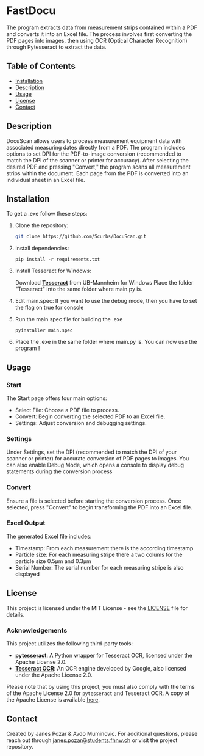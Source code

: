 # FastDocu

The program extracts data from measurement strips contained within a PDF and converts it into an Excel file. The process involves first converting the PDF pages into images, then using OCR (Optical Character Recognition) through Pytesseract to extract the data.

## Table of Contents

- [Installation](#installation)
- [Description](#description)
- [Usage](#usage)
- [License](#license)
- [Contact](#contact)

## Description
DocuScan allows users to process measurement equipment data with associated measuring dates directly from a PDF. The program includes options to set DPI for the PDF-to-image conversion (recommended to match the DPI of the scanner or printer for accuracy). After selecting the desired PDF and pressing "Convert," the program scans all measurement strips within the document.
Each page from the PDF is converted into an individual sheet in an Excel file.
## Installation

To get a .exe follow these steps:

1. Clone the repository:
   ```bash
   git clone https://github.com/Scurbs/DocuScan.git

2. Install dependencies:
   ```
   pip install -r requirements.txt
   ```
3. Install Tesseract for Windows:

   Download **[Tesseract](https://github.com/UB-Mannheim/tesseract)** from UB-Mannheim for Windows
   Place the folder "Tesseract" into the same folder where main.py is.

3. Edit main.spec:
   If you want to use the debug mode, then you have to set the flag on true for console

5. Run the main.spec file for building the .exe
   ```
   pyinstaller main.spec
   ```
6. Place the .exe in the same folder where main.py is.
   You can now use the program !
## Usage
### Start
The Start page offers four main options:

- Select File: Choose a PDF file to process.
- Convert: Begin converting the selected PDF to an Excel file.
- Settings: Adjust conversion and debugging settings.
### Settings
Under Settings, set the DPI (recommended to match the DPI of your scanner or printer) for accurate conversion of PDF pages to images. You can also enable Debug Mode, which opens a console to display debug statements during the conversion process 
### Convert
Ensure a file is selected before starting the conversion process. Once selected, press "Convert" to begin transforming the PDF into an Excel file.
### Excel Output

The generated Excel file includes:

- Timestamp: From each measurement there is the according timestamp
- Particle size: For each measuring stripe there a two colums for the particle size 0.5µm and 0.3µm
- Serial Number: The serial number for each measuring stripe is also displayed
## License

This project is licensed under the MIT License - see the [LICENSE](LICENSE.md) file for details.

### Acknowledgements
This project utilizes the following third-party tools:
- **[pytesseract](https://github.com/madmaze/pytesseract)**: A Python wrapper for Tesseract OCR, licensed under the Apache License 2.0.
- **[Tesseract OCR](https://github.com/tesseract-ocr/tesseract)**: An OCR engine developed by Google, also licensed under the Apache License 2.0.

Please note that by using this project, you must also comply with the terms of the Apache License 2.0 for `pytesseract` and Tesseract OCR. A copy of the Apache License is available [here](https://www.apache.org/licenses/LICENSE-2.0).


## Contact
Created by Janes Pozar & Avdo Muminovic. For additional questions, please reach out through janes.pozar@students.fhnw.ch or visit the project repository.

